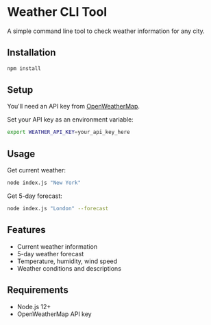 # Weather CLI Tool

A simple command line tool to check weather information for any city.

## Installation

```bash
npm install
```

## Setup

You'll need an API key from [OpenWeatherMap](https://openweathermap.org/api).

Set your API key as an environment variable:
```bash
export WEATHER_API_KEY=your_api_key_here
```

## Usage

Get current weather:
```bash
node index.js "New York"
```

Get 5-day forecast:
```bash
node index.js "London" --forecast
```

## Features

- Current weather information
- 5-day weather forecast
- Temperature, humidity, wind speed
- Weather conditions and descriptions

## Requirements

- Node.js 12+
- OpenWeatherMap API key